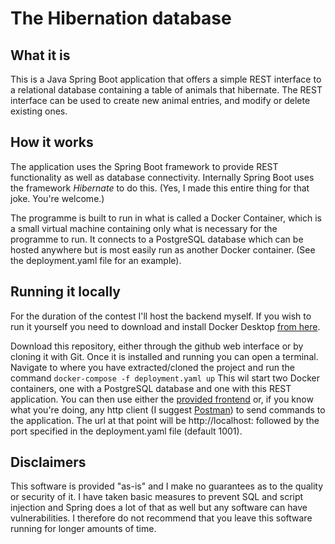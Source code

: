 # The Hibernation database

## What it is
This is a Java Spring Boot application that offers a simple REST interface to a relational database containing 
a table of animals that hibernate. The REST interface can be used to create new animal entries, and modify or delete existing ones.

## How it works
The application uses the Spring Boot framework to provide REST functionality as well as database connectivity.
Internally Spring Boot uses the framework _Hibernate_ to do this. (Yes, I made this entire thing for that joke. You're welcome.)

The programme is built to run in what is called a Docker Container,
which is a small virtual machine containing only what is necessary for the programme to run.
It connects to a PostgreSQL database which can be hosted anywhere but is most easily run as another Docker container.
(See the deployment.yaml file for an example).

## Running it locally
For the duration of the contest I'll host the backend myself.
If you wish to run it yourself you need to download and install Docker Desktop [from here](https://www.docker.com/products/docker-desktop).

Download this repository, either through the github web interface or by cloning it with Git.
Once it is installed and running you can open a terminal.
Navigate to where you have extracted/cloned the project and run the command `docker-compose -f deployment.yaml up`
This wil start two Docker containers, one with a PostgreSQL database and one with this REST application.
You can then use either the [provided frontend](https://github.com/JafethvE/ExilianWinterCreativeCompetition2023.Frontend)
or, if you know what you're doing, any http client (I suggest [Postman](https://www.postman.com/)) to send commands to the application.
The url at that point will be http://localhost: followed by the port specified in the deployment.yaml file (default 1001).

## Disclaimers
This software is provided "as-is" and I make no guarantees as to the quality or security of it.
I have taken basic measures to prevent SQL and script injection and Spring does a lot of that as well but any software can have vulnerabilities.
I therefore do not recommend that you leave this software running for longer amounts of time.